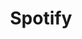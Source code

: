 ---
title: Spotify
excerpt: >-
  Displays a list of accounts in a specific category according to your
  parameters.
api:
  file: market.json
  operationId: Category.Spotify
hidden: false
---